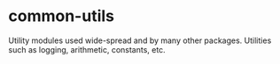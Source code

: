 # common-utils
Utility modules used wide-spread and by many other packages. Utilities such as logging, arithmetic, constants, etc.
